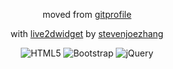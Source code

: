 <div align="center">

moved from <a href='https://github.com/arifszn/gitprofile' target='_blank'>gitprofile</a>

with <a href='https://github.com/stevenjoezhang/live2d-widget' target='_blank'>live2dwidget</a> by <a target='_blank' href='https://github.com/stevenjoezhang'> stevenjoezhang </a>

![HTML5](https://img.shields.io/badge/html5-%23E34F26.svg?style=for-the-badge&logo=html5&logoColor=white)
![Bootstrap](https://img.shields.io/badge/bootstrap-%238511FA.svg?style=for-the-badge&logo=bootstrap&logoColor=white)
![jQuery](https://img.shields.io/badge/jquery-%230769AD.svg?style=for-the-badge&logo=jquery&logoColor=white)

</div>
